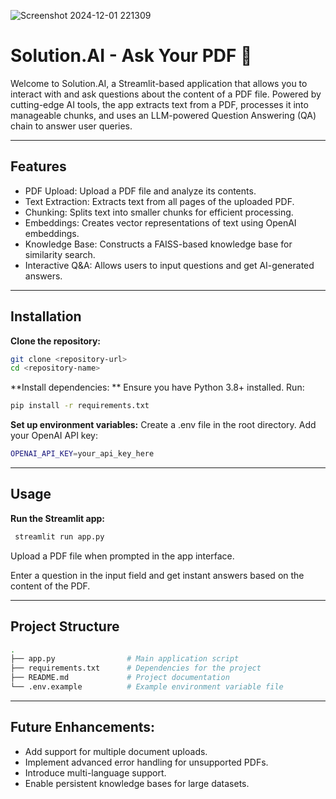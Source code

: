 ![Screenshot 2024-12-01 221309](https://github.com/user-attachments/assets/ecea097d-f1b5-4f4f-9dc3-f6a92ea29ab9)
# **Solution.AI - Ask Your PDF** 💬
Welcome to Solution.AI, a Streamlit-based application that allows you to interact with and ask questions about the content of a PDF file. Powered by cutting-edge AI tools, the app extracts text from a PDF, processes it into manageable chunks, and uses an LLM-powered Question Answering (QA) chain to answer user queries.

---

## **Features**
- PDF Upload: Upload a PDF file and analyze its contents.
- Text Extraction: Extracts text from all pages of the uploaded PDF.
- Chunking: Splits text into smaller chunks for efficient processing.
- Embeddings: Creates vector representations of text using OpenAI embeddings.
- Knowledge Base: Constructs a FAISS-based knowledge base for similarity search.
- Interactive Q&A: Allows users to input questions and get AI-generated answers.

---

## **Installation**

**Clone the repository:**
```bash
git clone <repository-url>
cd <repository-name>
```

**Install dependencies: **
Ensure you have Python 3.8+ installed. 
Run:
```bash
pip install -r requirements.txt
```

**Set up environment variables:**
Create a .env file in the root directory.
Add your OpenAI API key:
```bash
OPENAI_API_KEY=your_api_key_here
```

---

## **Usage**
**Run the Streamlit app:**
```bash	
 streamlit run app.py
```

Upload a PDF file when prompted in the app interface.

Enter a question in the input field and get instant answers based on the content of the PDF.

---

## **Project Structure**
```bash
.
├── app.py                # Main application script
├── requirements.txt      # Dependencies for the project
├── README.md             # Project documentation
└── .env.example          # Example environment variable file
```

---

## **Future Enhancements:**
- Add support for multiple document uploads.
- Implement advanced error handling for unsupported PDFs.
- Introduce multi-language support.
- Enable persistent knowledge bases for large datasets.
